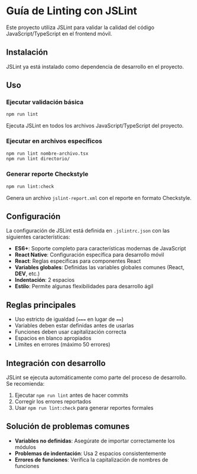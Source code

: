 # Guía de Linting con JSLint

Este proyecto utiliza JSLint para validar la calidad del código JavaScript/TypeScript en el frontend móvil.

## Instalación

JSLint ya está instalado como dependencia de desarrollo en el proyecto.

## Uso

### Ejecutar validación básica
```bash
npm run lint
```
Ejecuta JSLint en todos los archivos JavaScript/TypeScript del proyecto.

### Ejecutar en archivos específicos
```bash
npm run lint nombre-archivo.tsx
npm run lint directorio/
```

### Generar reporte Checkstyle
```bash
npm run lint:check
```
Genera un archivo `jslint-report.xml` con el reporte en formato Checkstyle.

## Configuración

La configuración de JSLint está definida en `.jslintrc.json` con las siguientes características:

- **ES6+**: Soporte completo para características modernas de JavaScript
- **React Native**: Configuración específica para desarrollo móvil
- **React**: Reglas específicas para componentes React
- **Variables globales**: Definidas las variables globales comunes (React, __DEV__, etc.)
- **Indentación**: 2 espacios
- **Estilo**: Permite algunas flexibilidades para desarrollo ágil

## Reglas principales

- Uso estricto de igualdad (`===` en lugar de `==`)
- Variables deben estar definidas antes de usarlas
- Funciones deben usar capitalización correcta
- Espacios en blanco apropiados
- Límites en errores (máximo 50 errores)

## Integración con desarrollo

JSLint se ejecuta automáticamente como parte del proceso de desarrollo. Se recomienda:

1. Ejecutar `npm run lint` antes de hacer commits
2. Corregir los errores reportados
3. Usar `npm run lint:check` para generar reportes formales

## Solución de problemas comunes

- **Variables no definidas**: Asegúrate de importar correctamente los módulos
- **Problemas de indentación**: Usa 2 espacios consistentemente
- **Errores de funciones**: Verifica la capitalización de nombres de funciones
